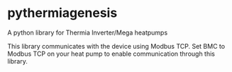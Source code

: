 # pythermiagenesis
A python library for Thermia Inverter/Mega heatpumps

This library communicates with the device using Modbus TCP.
Set BMC to Modbus TCP on your heat pump to enable communication through this library.
